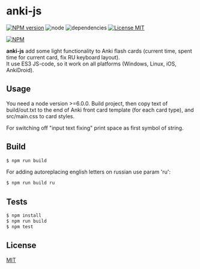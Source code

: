 # anki-js #

[![NPM version][npm-image]][npm-url] ![node][node-image] ![dependencies][dependencies-image] [![License MIT][license-image]](LICENSE)

[![NPM](https://nodei.co/npm/anki-js.png)](https://nodei.co/npm/anki-js/)

**anki-js** add some light functionality to Anki flash cards (current time, spent time for current card, fix RU keyboard layout).  
It use ES3 JS-code, so it work on all platforms (Windows, Linux, iOS, AnkiDroid).

## Usage ##
You need a node version >=6.0.0.
Build project, then copy text of build/out.txt to the end of Anki front card template (for each card type), and src/main.css to card styles.

For switching off "input text fixing" print space as first symbol of string.

## Build ##
```bash
$ npm run build
```

For adding autoreplacing english letters on russian use param 'ru':
```bash
$ npm run build ru
```

## Tests ##
```bash
$ npm install
$ npm run build
$ npm test
```

## License ##
[MIT](LICENSE)

[license-image]: https://img.shields.io/badge/license-MIT-blue.svg "license-image"
[dependencies-image]: https://img.shields.io/gemnasium/mathiasbynens/he.svg?maxAge=2592000 "dependencies-image"
[node-image]: https://img.shields.io/badge/node-v6.0.0-brightgreen.svg?maxAge=2592000 "node-image"
[npm-image]: https://img.shields.io/npm/v/anki-js.svg "npm-image"
[npm-url]: https://www.npmjs.com/package/anki-js "anki-js"